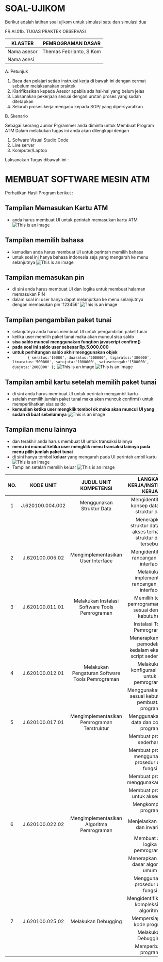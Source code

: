 # SOAL-UJIKOM

Berikut adalah latihan soal ujikom untuk simulasi satu dan simulasi dua

FR.AI.01b. TUGAS PRAKTEK OBSERVASI

| KLASTER                        | PEMROGRAMAN DASAR       |
|--------------------------------|-------------------------|
| Nama asesor                    | Themas Febrianto, S.Kom |
| Nama asesi                     |                         |

A.  Petunjuk

1.   Baca dan pelajari setiap instruksi kerja di bawah ini dengan cermat sebelum melaksanakan praktek
2.   Klarifikasikan kepada Asesor apabila ada hal-hal yang belum jelas
3.   Laksanakan pekerjaan sesuai dengan urutan proses yang sudah ditetapkan
4.   Seluruh proses kerja mengacu kepada SOP/ yang dipersyaratkan


B.    Skenario

Sebagai seorang  Junior Prgrammer anda diminta untuk Membuat Program ATM 
Dalam melakukan tugas ini anda akan dilengkapi dengan 
1.   Sofware Visual Studio Code
2.   Live server
3.   Komputer/Laptop

Laksanakan Tugas dibawah ini :
# MEMBUAT SOFTWARE MESIN ATM

Perhatikan Hasil Program berikut :

## Tampilan Memasukan Kartu ATM
- anda harus membuat UI untuk perintah memasukan kartu ATM
![This is an image](https://i.imgur.com/BmlFwso.png)
## Tampilan memilih bahasa
 - kemudian anda harus membuat UI untuk perintah memilih bahasa
- untuk soal ini hanya bahasa indonesia saja yang mengarah ke menu selanjutnya
![This is an image](https://i.imgur.com/8EVWkg7.png)
## Tampilan memasukan pin
- di sini anda harus membuat UI dan logika untuk membuat halaman memasukan PIN
- dalam soal ini user hanya dapat melanjutkan ke menu selanjutnya dengan memasukan pin '123456'
![This is an image](https://i.imgur.com/2hDY0af.png)
## Tampilan pengambilan paket tunai
- selanjutnya anda harus membuat UI untuk pengambilan paket tunai
- ketika user memilih paket tunai maka akan muncul sisa saldo 
- **sisa saldo muncul menggunakan fungtion javascript confirm()**
- **pada soal ini saldo user sebesar Rp.5.000.000**
- **untuk perhitungan saldo akhir menggunakan objek**
- `       {
	seratus:'10000',
        duaratus:'200000',
        tigaratus:'300000',
        limaratus:'500000',
        satujuta:'1000000',
        satusetengah:'1500000',
        duajuta:'2000000'
        };`
![This is an image](https://camo.githubusercontent.com/7c24688584f7d990ecc5617144cdf7722f9bada475e2915861f4f46f732ff7ef/68747470733a2f2f692e696d6775722e636f6d2f4639465530346a2e706e67)
![This is an image](https://i.imgur.com/In2uibC.png)
## Tampilan ambil kartu setelah memilih paket tunai
- di sini anda harus membuat UI untuk perintah mengambil kartu
- setelah memilih jumlah paket tunai maka akan muncuk confirm() untuk memperlihatkan sisa saldo
- **kemudian ketika user mengklik tombol ok maka akan muncul UI yang sudah di buat sebelumnya**
![This is an image](https://i.imgur.com/v9DO9Pf.png)
## Tampilan menu lainnya
- dan terakhir anda harus membuat UI untuk transaksi lainnya
- **menu ini muncul ketika user mengklik menu transaksi lainnya pada menu pilih jumlah paket tunai**
- di sini hanya tombol **keluar** yang mengarah pada UI perintah ambil kartu
![This is an image](https://i.imgur.com/xYoPzau.png)
- Tampilan setelah memilih keluar
![This is an image](https://i.imgur.com/v9DO9Pf.png)

| NO. |     KODE UNIT    |               JUDUL UNIT KOMPETENSI              |                    LANGKAH KERJA/INSTRUKSI KERJA                   |
|:---:|:----------------:|:------------------------------------------------:|:------------------------------------------------------------------:|
|  1  | J.620100.004.002 | Menggunakan Struktur Data                        | Mengidentifikasi konsep data dan struktur data                     |
|     |                  |                                                  | Menerapkan struktur data dan akses terhadap struktur data tersebut |
|  2  | J.620100.005.02  | Mengimplementasikan User Interface               | Mengidentifikasi rancangan user interface                          |
|     |                  |                                                  | Melakukan implementasi rancangan user interface                    |
|  3  | J.620100.011.01  | Melakukan Instalasi Software Tools Pemrograman   | Memillih tools pemrograman yang sesuai dengan kebutuhan            |
|     |                  |                                                  | Instalasi Tools Pemrograman                                        |
|     |                  |                                                  | Menerapkan hasil pemodelan kedalam eksekusi script sederhana       |
|  4  | J.620100.012.01  | Melakukan Pengaturan Software Tools Pemrograman  | Melakukan konfigurasi tools untuk pemrograman                      |
|     |                  |                                                  | Menggunakan tools sesuai kebutuhan pembuatan program               |
|  5  | J.620100.017.01  | Mengimplementasikan Pemrograman Terstruktur      | Menggunakan tipe data dan control program                          |
|     |                  |                                                  | Membuat program sederhana                                          |
|     |                  |                                                  | Membuat program menggunakan prosedur dan fungsi                    |
|     |                  |                                                  | Membuat program menggunakan array                                  |
|     |                  |                                                  | Membuat program untuk akses file                                   |
|     |                  |                                                  | Mengkompilasi program                                              |
|  6  | J.620100.022.02  | Mengimplementasikan Algoritma Pemrograman        | Menjelaskan varian dan invarian                                    |
|     |                  |                                                  | Membuat alur logika pemrograman                                    |
|     |                  |                                                  | Menerapkan teknik dasar algoritma umum                             |
|     |                  |                                                  | Menggunakan prosedur dan fungsi                                    |
|     |                  |                                                  | Mengidentifikasikan kompleksitas algoritma                         |
|  7  | J.620100.025.02  | Melakukan Debugging                              | Mempersiapkan kode program                                         |
|     |                  |                                                  | Melakukan Debugging                                                |
|     |                  |                                                  | Memperbaiki program                                                |
